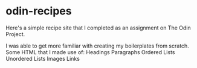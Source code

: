 # odin-recipes
Here's a simple recipe site that I completed as an assignment on The Odin Project.

I was able to get more familiar with creating my boilerplates from scratch.  
Some HTML that I made use of:
Headings
Paragraphs
Ordered Lists
Unordered Lists
Images
Links
